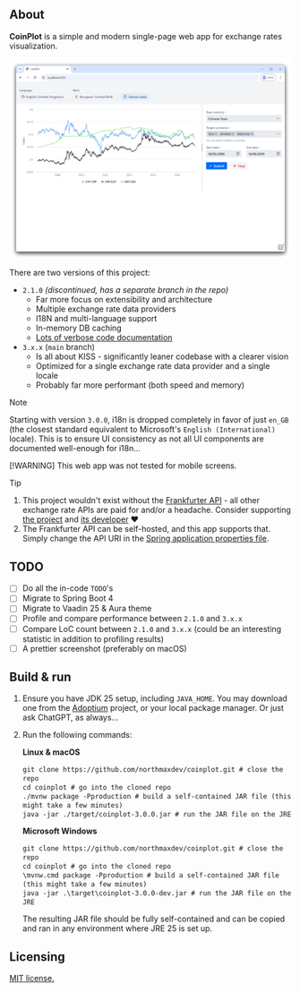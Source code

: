## About

**CoinPlot** is a simple and modern single-page web app for exchange rates visualization.

![Screenshot of CoinPlot](screenshot.png)

There are two versions of this project:

* `2.1.0` _(discontinued, has a separate branch in the repo)_
    * Far more focus on extensibility and architecture
    * Multiple exchange rate data providers
    * I18N and multi-language support
    * In-memory DB caching
    * [Lots of verbose code documentation](https://github.com/northmaxdev/coinplot/blob/2.x.x/src/main/java/io/github/northmaxdev/coinplot/lang/math/Percentage.java)
* `3.x.x` (`main` branch)
    * Is all about KISS - significantly leaner codebase with a clearer vision
    * Optimized for a single exchange rate data provider and a single locale
    * Probably far more performant (both speed and memory)

> [!NOTE]
> Starting with version `3.0.0`, i18n is dropped completely in favor of just `en_GB` (the closest standard equivalent to Microsoft's `English (International)` locale). This is to ensure UI consistency as not all UI components are documented well-enough for i18n...
> 
> [!WARNING]
> This web app was not tested for mobile screens.

> [!TIP]
> 1. This project wouldn't exist without the [Frankfurter API](https://frankfurter.dev/) - all other exchange rate APIs are paid for and/or a headache. Consider supporting [the project](https://github.com/lineofflight/frankfurter) and [its developer](https://github.com/hakanensari) ❤️ 
> 2. The Frankfurter API can be self-hosted, and this app supports that. Simply change the API URI in the [Spring application properties file](src/main/resources/application.properties).

## TODO
* [ ] Do all the in-code `TODO`'s
* [ ] Migrate to Spring Boot 4
* [ ] Migrate to Vaadin 25 & Aura theme
* [ ] Profile and compare performance between `2.1.0` and `3.x.x`
* [ ] Compare LoC count between `2.1.0` and `3.x.x` (could be an interesting statistic in addition to profiling results)
* [ ] A prettier screenshot (preferably on macOS)

## Build & run

1. Ensure you have JDK 25 setup, including `JAVA_HOME`. You may download one from the [Adoptium](https://adoptium.net/) project,
   or your local package manager. Or just ask ChatGPT, as always...

2. Run the following commands:

   **Linux & macOS**
   ```shell
   git clone https://github.com/northmaxdev/coinplot.git # close the repo
   cd coinplot # go into the cloned repo
   ./mvnw package -Pproduction # build a self-contained JAR file (this might take a few minutes)
   java -jar ./target/coinplot-3.0.0.jar # run the JAR file on the JRE
   ```
   
   **Microsoft Windows**
   ```shell
   git clone https://github.com/northmaxdev/coinplot.git # close the repo
   cd coinplot # go into the cloned repo
   \mvnw.cmd package -Pproduction # build a self-contained JAR file (this might take a few minutes)
   java -jar .\target\coinplot-3.0.0-dev.jar # run the JAR file on the JRE
   ```

   The resulting JAR file should be fully self-contained and can be copied and ran in any environment where JRE 25 is set up.

## Licensing

[MIT license.](LICENSE)
